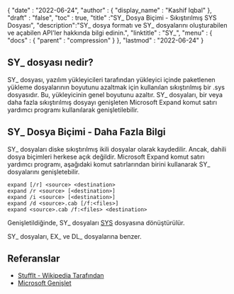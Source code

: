 {
  "date" : "2022-06-24",
  "author" : {
    "display_name" : "Kashif Iqbal"
},
  "draft" : "false",
  "toc" : true,
  "title" :"SY_ Dosya Biçimi - Sıkıştırılmış SYS Dosyası",
  "description":"SY_ dosya formatı ve SY_ dosyalarını oluşturabilen ve açabilen API'ler hakkında bilgi edinin.",
  "linktitle" : "SY_",
  "menu" : {
    "docs" : {
      "parent" : "compression"
}
},
  "lastmod" : "2022-06-24"
}

## SY_ dosyası nedir?

SY_ dosyası, yazılım yükleyicileri tarafından yükleyici içinde paketlenen yükleme dosyalarının boyutunu azaltmak için kullanılan sıkıştırılmış bir .sys dosyasıdır. Bu, yükleyicinin genel boyutunu azaltır. SY_ dosyaları, bir veya daha fazla sıkıştırılmış dosyayı genişleten Microsoft Expand komut satırı yardımcı programı kullanılarak genişletilebilir.

## SY_ Dosya Biçimi - Daha Fazla Bilgi

SY_ dosyaları diske sıkıştırılmış ikili dosyalar olarak kaydedilir. Ancak, dahili dosya biçimleri herkese açık değildir. Microsoft Expand komut satırı yardımcı programı, aşağıdaki komut satırlarından birini kullanarak SY_ dosyalarını genişletebilir.

```
expand [/r] <source> <destination>
expand /r <source> [<destination>]
expand /i <source> [<destination>]
expand /d <source>.cab [/f:<files>]
expand <source>.cab /f:<files> <destination>
```
Genişletildiğinde, SY_ dosyaları [SYS](https://docs.fileformat.com/system/sys/) dosyasına dönüştürülür.

SY_ dosyaları, EX_ ve DL_ dosyalarına benzer.

## Referanslar

* [StuffIt - Wikipedia Tarafından](https://en.wikipedia.org/wiki/StuffIt)
* [Microsoft Genişlet](https://learn.microsoft.com/en-us/windows-server/administration/windows-commands/expand)

